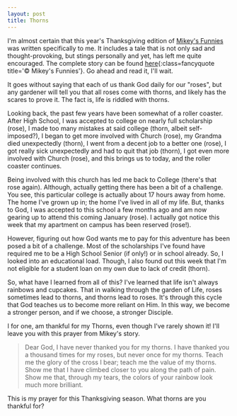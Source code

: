 ```yaml
---
layout: post
title: Thorns
---
```

I'm almost certain that this year's Thanksgiving edition of [Mikey's Funnies](http://mikeysfunnies.com) was written specifically to me. It includes a tale that is not only sad and thought-provoking, but stings personally and yet, has left me quite encouraged. The complete story can be found [here](/includes/thorns_funny.html){:class=fancyquote title='&copy; Mikey\'s Funnies'}. Go ahead and read it, I'll wait.

It goes without saying that each of us thank God daily for our "roses", but any gardener will tell you that all roses come with thorns, and likely has the scares to prove it. The fact is, life is riddled with thorns.

Looking back, the past few years have been somewhat of a roller coaster. After High School, I was accepted to college on nearly full scholarship (rose), I made too many mistakes at said college (thorn, albeit self-imposed?), I began to get more involved with Church (rose), my Grandma died unexpectedly (thorn), I went from a decent job to a better one (rose), I got really sick unexpectedly and had to quit that job (thorn), I got even more involved with Church (rose), and this brings us to today, and the roller coaster continues. 

Being involved with this church has led me back to College (there's that rose again). Although, actually getting there has been a bit of a challenge. You see, this particular college is actually about 17 hours away from home. The home I've grown up in; the home I've lived in all of my life. But, thanks to God, I was accepted to this school a few months ago and am now gearing up to attend this coming January (rose). I actually got notice this week that my apartment on campus has been reserved (rose!).

However, figuring out how God wants me to pay for this adventure has been posed a bit of a challenge. Most of the scholarships I've found have required me to be a High School Senior (if only!) or in school already. So, I looked into an educational load. Though, I also found out this week that I'm not eligible for a student loan on my own due to lack of credit (thorn).

So, what have I learned from all of this? I've learned that life isn't always rainbows and cupcakes. That in walking through the garden of Life, roses sometimes lead to thorns, and thorns lead to roses. It's through this cycle that God teaches us to become more reliant on Him. In this way, we become a stronger person, and if we choose, a stronger Disciple.

I for one, am thankful for my Thorns, even though I've rarely shown it! I'll leave you with this prayer from Mikey's story.

>Dear God, I have never thanked you for my thorns. I have thanked you a thousand times for my roses, but never once for my thorns. Teach me the glory of the cross I bear; teach me the value of my thorns. Show me that I have climbed closer to you along the path of pain. Show me that, through my tears, the colors of your rainbow look much more brilliant.

This is my prayer for this Thanksgiving season. What thorns are you thankful for?
